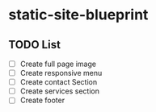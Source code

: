 # static-site-blueprint


## TODO List

- [ ] Create full page image
- [ ] Create responsive menu
- [ ] Create contact Section
- [ ] Create services section 
- [ ] Create footer
